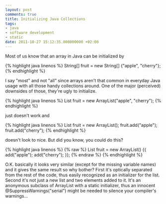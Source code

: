 ```yaml
---
layout: post
comments: true
title: Initializing Java Collections
tags:
- java
- software development
- static
date: 2011-10-27 15:12:35.000000000 +02:00
---
```

Most of us know that an array in Java can be initialized by

{% highlight java linenos %}
String[] fruit = new String[] {"apple", "cherry"};
{% endhighlight %}


I say "most" and not "all" since arrays aren't that common in everyday Java usage with all those handy collections around. One of the major (perceived) downsides of those, they're ugly to initialize.
 
{% highlight java linenos %} 
List fruit = new ArrayList("apple", "cherry");
{% endhighlight %} 
 
just doesn't work and

{% highlight java linenos %} 
List fruit = new ArrayList();
fruit.add("apple");
fruit.add("cherry");
{% endhighlight %} 

doesn't look to nice. But did you know, you could do this?

{% highlight java linenos %}
{% raw %} 
List fruit = new ArrayList() {{
    add("apple");
    add("cherry");
}};
{% endraw %}
{% endhighlight %} 
 
O.K. basically it looks very similar (except for the missing variable names) and it gives the same result so why bother? First it's optically separated from the rest of the code, thus easily recognized as an initializer for the list. Second it's not just a new list and two elements added to it. It's an anonymous subclass of ArrayList with a static initializer, thus an innocent @SuppressWarnings("serial") might be needed to silence your compiler's warnings...
